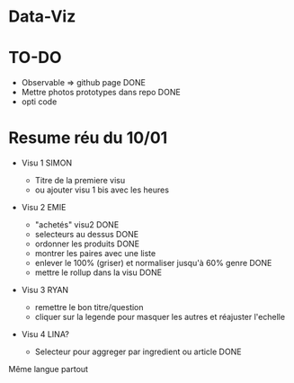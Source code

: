 # Data-Viz

# TO-DO
- Observable => github page DONE
- Mettre photos prototypes dans repo DONE
- opti code


# Resume réu du 10/01

+ Visu 1 SIMON
    - Titre de la premiere visu 
    - ou ajouter visu 1 bis avec les heures

+ Visu 2 EMIE
    - "achetés" visu2 DONE
    - selecteurs au dessus DONE
    - ordonner les produits DONE
    - montrer les paires avec une liste
    - enlever le 100% (griser) et normaliser jusqu'à 60% genre DONE
    - mettre le rollup dans la visu DONE 

+ Visu 3 RYAN
    - remettre le bon titre/question
    - cliquer sur la legende pour masquer les autres et réajuster l'echelle

+ Visu 4 LINA?
    - Selecteur pour aggreger par ingredient ou article DONE
    
    
Même langue partout
